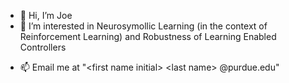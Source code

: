 - 👋 Hi, I’m Joe
- 👀 I’m interested in Neurosymollic Learning (in the context of Reinforcement Learning) and Robustness of Learning Enabled Controllers
<!-- - 🌱 I’m currently learning ... -->
<!-- - 💞️ I’m looking to collaborate on ... -->
- 📫 Email me at "\<first name initial\> \<last name\> @purdue.edu"

<!---
yokian/yokian is a ✨ special ✨ repository because its `README.md` (this file) appears on your GitHub profile.
You can click the Preview link to take a look at your changes.
--->
